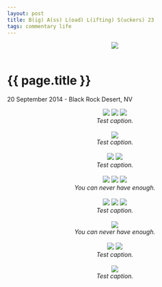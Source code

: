 ```yaml
---
layout: post
title: B(ig) A(ss) L(oad) L(ifting) S(uckers) 23
tags: commentary life
---
```


<div style="text-align: center;">
    <img src="https://mookerji.keybase.pub/photos/balls/DSCF6629.jpg">
</div><br>

# {{ page.title }}

<p class="meta"> 20 September 2014 - Black Rock Desert, NV</p>

<div style="text-align: center;">
    <img src="https://mookerji.keybase.pub/photos/balls/DSCF6624.jpg">
    <img src="https://mookerji.keybase.pub/photos/balls/DSCF6603.jpg">
    <img src="https://mookerji.keybase.pub/photos/balls/DSCF6620.jpg">
    <div><i>Test caption.</i></div>
</div><br>

<div style="text-align: center;">
    <img src="https://mookerji.keybase.pub/photos/balls/DSCF6612.jpg">
    <div><i>Test caption.</i></div>
</div><br>

<div style="text-align: center;">
    <img src="https://mookerji.keybase.pub/photos/balls/DSCF6625.jpg">
    <img src="https://mookerji.keybase.pub/photos/balls/DSCF6652.jpg">
    <div><i>Test caption.</i></div>
</div><br>

<div style="text-align: center;">
    <img src="https://mookerji.keybase.pub/photos/balls/DSCF6600.jpg">
    <img src="https://mookerji.keybase.pub/photos/balls/DSCF6676.jpg">
    <img src="https://mookerji.keybase.pub/photos/balls/DSCF6675.jpg">
    <div><i>You can never have enough.</i></div>
</div><br>

<div style="text-align: center;">
    <img src="https://mookerji.keybase.pub/photos/balls/S0026659.jpg">
    <img src="https://mookerji.keybase.pub/photos/balls/S0036660.jpg">
    <img src="https://mookerji.keybase.pub/photos/balls/S0046661.jpg">
    <div><i>Test caption.</i></div>
</div><br>

<div style="text-align: center;">
    <img src="https://mookerji.keybase.pub/photos/balls/DSCF6597.jpg">
    <div><i>You can never have enough.</i></div>
</div><br>

<div style="text-align: center;">
    <img src="https://mookerji.keybase.pub/photos/balls/DSCF6681.jpg">
    <img src="https://mookerji.keybase.pub/photos/balls/DSCF6689.jpg">
    <div><i>Test caption.</i></div>
</div><br>

<div style="text-align: center;">
    <img src="https://mookerji.keybase.pub/photos/balls/DSCF6698.jpg">
    <div><i>Test caption.</i></div>
</div><br>
